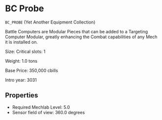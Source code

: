# BC Probe

`BC_PROBE` (Yet Another Equipment Collection)

Battle Computers are Modular Pieces that can be added to a Targeting Computer Modular, greatly enhancing the Combat capabilities of any Mech it is installed on.

Size: Critical slots: 1

Weight: 1.0 tons

Base Price: 350,000 cbills

Intro year: 3031

## Properties
* Required Mechlab Level: 5.0 
* Sensor field of view: 360.0 degrees
